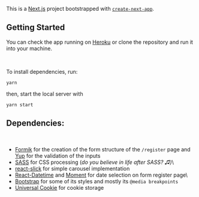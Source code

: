This is a [Next.js](https://nextjs.org/) project bootstrapped with [`create-next-app`](https://github.com/vercel/next.js/tree/canary/packages/create-next-app).

## Getting Started

You can check the app running on [Heroku](https://gcb-frontend-test.herokuapp.com/) or clone the repository and run it into your machine.

<br>

To install dependencies, run:

```
yarn
```

then, start the local server with

```
yarn start
```

## Dependencies:

<br>

- [Formik](https://formik.org/) for the creation of the form structure of the `/register` page and [Yup](https://github.com/jquense/yup) for the validation of the inputs
- [SASS](https://sass-lang.com/) for CSS processing (_do you believe in life after SASS? ♫)_\
- [react-slick](https://github.com/akiran/react-slick) for simple carousel implementation
- [React-Datetime](https://www.npmjs.com/package/react-datetime) and [Moment](https://momentjs.com/) for date selection on form register page\
- [Bootstrap](https://getbootstrap.com/) for some of its styles and mostly its `@media breakpoints`
- [Universal Cookie](https://www.npmjs.com/package/universal-cookie) for cookie storage
